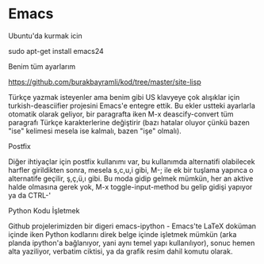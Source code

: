# Emacs

Ubuntu'da kurmak icin

sudo apt-get install emacs24

Benim tüm ayarlarım

https://github.com/burakbayramli/kod/tree/master/site-lisp

Türkçe yazmak isteyenler ama benim gibi US klavyeye çok alışıklar
için turkish-deasciifier projesini Emacs'e entegre ettik. Bu ekler
ustteki ayarlarla otomatik olarak geliyor, bir paragrafta iken
M-x deascify-convert tüm paragrafı Türkçe karakterlerine değiştirir
(bazı hatalar oluyor çünkü bazen "ise" kelimesi mesela ise kalmalı,
bazen "işe" olmalı).

Postfix

Diğer ihtiyaçlar için postfix kullanımı var, bu kullanımda alternatifi
olabilecek harfler girildikten sonra, mesela s,c,u,i gibi, M-; ile ek
bir tuşlama yapınca o alternatife geçilir, ş,ç,ü,ı gibi. Bu moda gidip
gelmek mümkün, her an aktive halde olmasına gerek yok,
M-x toggle-input-method bu gelip gidişi yapıyor ya da CTRL-'

Python Kodu İşletmek

Github projelerimizden bir digeri emacs-ipython -  Emacs'te LaTeX
doküman içinde iken Python kodlarını  direk belge içinde işletmek
mümkün (arka planda ipython'a bağlanıyor, yani aynı temel yapı
kullanılıyor), sonuc hemen alta yaziliyor, verbatim ciktisi, ya da
grafik resim dahil komutu olarak.






